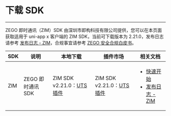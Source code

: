 # 下载 SDK

- - -

ZEGO 即时通讯（ZIM）SDK 由深圳市即构科技有限公司提供，您可以在本页面获取适用于 uni-app x 客户端的 ZIM SDK，当前可下载版本为 2.21.0，发布日志请参考 [发布日志 - ZIM](/zim-uniapp-x/client-sdks/zim-release-notes)，合规事宜请参考 [ZEGO 安全合规白皮书](https://doc-zh.zego.im/article/16142)。

| SDK | 说明 | 本地下载 | 插件市场 | 相关文档 |
|-----|------|----------|-----------|-----------|
| ZIM | ZEGO 即时通讯 SDK | ZIM SDK v2.21.0：[UTS 插件](https://artifact-sdk.zego.im/zim%2Fsdk%2Funi-app%2Fzego-zim-uts.zip) | ZIM SDK v2.21.0：[UTS 插件](https://ext.dcloud.net.cn/plugin?name=zego-zim-uts) | <ul><li>[快速开始](/zim-uniapp-x/send-and-receive-messages)</li><li>[发布日志 - ZIM](/zim-uniapp-x/client-sdks/zim-release-notes)</li></ul> |

